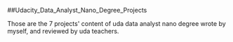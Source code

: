 ##Udacity_Data_Analyst_Nano_Degree_Projects

Those are the 7 projects' content of uda data analyst nano degree wrote by myself, and reviewed by uda teachers.
